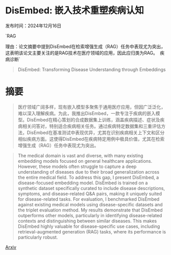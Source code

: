 # DisEmbed: 嵌入技术重塑疾病认知

发布时间：2024年12月16日

`RAG

理由：论文摘要中提到DisEmbed在检索增强生成（RAG）任务中表现尤为突出，这表明该论文主要关注的是RAG技术在医疗领域的应用，因此应归类为RAG。` `疾病诊断`

> DisEmbed: Transforming Disease Understanding through Embeddings

# 摘要

> 医疗领域广阔多样，现有嵌入模型多聚焦于通用医疗应用，但因广泛泛化，难以深入理解疾病。为此，我推出DisEmbed，一款专注于疾病的嵌入模型。DisEmbed在精心策划的合成数据集上训练，涵盖疾病描述、症状及疾病相关问答对，特别适合疾病相关任务。通过疾病特定数据集和三重评估方法，DisEmbed在基准测试中表现优异，尤其在识别疾病相关上下文和区分相似疾病方面。这使得DisEmbed在疾病特定用例中极具价值，尤其在检索增强生成（RAG）任务中表现尤为突出。

> The medical domain is vast and diverse, with many existing embedding models focused on general healthcare applications. However, these models often struggle to capture a deep understanding of diseases due to their broad generalization across the entire medical field. To address this gap, I present DisEmbed, a disease-focused embedding model. DisEmbed is trained on a synthetic dataset specifically curated to include disease descriptions, symptoms, and disease-related Q\&A pairs, making it uniquely suited for disease-related tasks. For evaluation, I benchmarked DisEmbed against existing medical models using disease-specific datasets and the triplet evaluation method. My results demonstrate that DisEmbed outperforms other models, particularly in identifying disease-related contexts and distinguishing between similar diseases. This makes DisEmbed highly valuable for disease-specific use cases, including retrieval-augmented generation (RAG) tasks, where its performance is particularly robust.

[Arxiv](https://arxiv.org/abs/2412.15258)